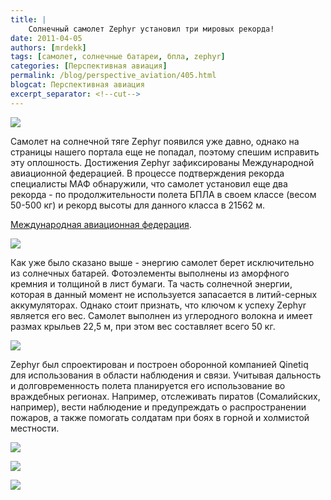 ```yaml
---
title: |
    Солнечный самолет Zephyr установил три мировых рекорда!
date: 2011-04-05
authors: [mrdekk]
tags: [самолет, солнечные батареи, бпла, zephyr]
categories: [Перспективная авиация]
permalink: /blog/perspective_aviation/405.html
blogcat: Перспективная авиация
excerpt_separator: <!--cut-->
---
```



![](http://itw66.ru/uploads/images/00/00/01/2011/04/05/da9e8d.jpg)


Самолет на солнечной тяге Zephyr появился уже давно, однако на страницы нашего портала еще не попадал, поэтому спешим исправить эту оплошность. Достижения Zephyr зафиксированы Международной авиационной федерацией. В процессе подтверждения рекорда специалисты МАФ обнаружили, что самолет установил еще два рекорда - по продолжительности полета БПЛА в своем классе (весом 50-500 кг) и рекорд высоты для данного класса в 21562 м.


<!--cut-->

[Международная авиационная федерация](http://ru.wikipedia.org/wiki/%D0%9C%D0%B5%D0%B6%D0%B4%D1%83%D0%BD%D0%B0%D1%80%D0%BE%D0%B4%D0%BD%D0%B0%D1%8F_%D0%B0%D0%B2%D0%B8%D0%B0%D1%86%D0%B8%D0%BE%D0%BD%D0%BD%D0%B0%D1%8F_%D1%84%D0%B5%D0%B4%D0%B5%D1%80%D0%B0%D1%86%D0%B8%D1%8F).


![](http://itw66.ru/uploads/images/00/00/01/2011/04/05/832ca8.jpg)


Как уже было сказано выше - энергию самолет берет исключительно из солнечных батарей. Фотоэлементы выполнены из аморфного кремния и толщиной в лист бумаги. Та часть солнечной энергии, которая в данный момент не используется запасается в литий-серных аккумуляторах. Однако стоит признать, что ключом к успеху Zephyr является его вес. Самолет выполнен из углеродного волокна и имеет размах крыльев 22,5 м, при этом вес составляет всего 50 кг.


![](http://itw66.ru/uploads/images/00/00/01/2011/04/05/d17c17.jpg)


Zephyr был спроектирован и построен оборонной компанией Qinetiq для использования в области наблюдения и связи. Учитывая дальность и долговременность полета планируется его использование во враждебных регионах. Например, отслеживать пиратов (Сомалийских, например), вести наблюдение и предупреждать о распространении пожаров, а также помогать солдатам при боях в горной и холмистой местности. 


![](http://itw66.ru/uploads/images/00/00/01/2011/04/05/29280b.jpg)


![](http://itw66.ru/uploads/images/00/00/01/2011/04/05/811b6d.jpg)


![](http://itw66.ru/uploads/images/00/00/01/2011/04/05/e2f864.jpg)

